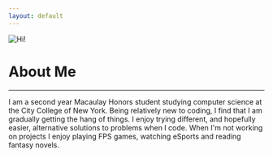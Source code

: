 ```yaml
---
layout: default
---
```


![Hi!](https://avatars0.githubusercontent.com/u/14955890?v=3&s=460)

# About Me
---


I am a second year Macaulay Honors student studying computer science at
the City College of New York. Being relatively new to coding, I find
that I am gradually getting the hang of things. I enjoy trying different,
and hopefully easier, alternative solutions to problems when I code. When I'm not
working on projects I enjoy playing FPS games, watching eSports and reading fantasy novels.
